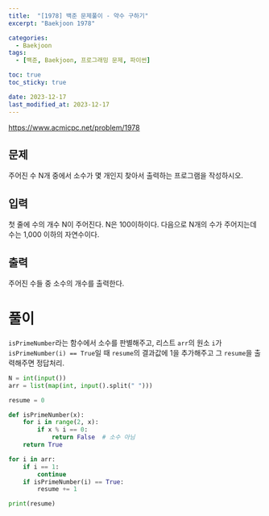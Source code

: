 ```yaml
---
title:  "[1978] 백준 문제풀이 - 약수 구하기"
excerpt: "Baekjoon 1978"

categories:
  - Baekjoon
tags:
  - [백준, Baekjoon, 프로그래밍 문제, 파이썬]

toc: true
toc_sticky: true

date: 2023-12-17
last_modified_at: 2023-12-17
---
```


https://www.acmicpc.net/problem/1978

## 문제
주어진 수 N개 중에서 소수가 몇 개인지 찾아서 출력하는 프로그램을 작성하시오.

## 입력
첫 줄에 수의 개수 N이 주어진다. N은 100이하이다. 다음으로 N개의 수가 주어지는데 수는 1,000 이하의 자연수이다.

## 출력
주어진 수들 중 소수의 개수를 출력한다.

# 풀이
``isPrimeNumber``라는 함수에서 소수를 판별해주고, 리스트 ``arr``의 원소 ``i``가 ``isPrimeNumber(i) == True``일 때 ``resume``의 결과값에 1을 추가해주고 그 ``resume``을 출력해주면 정답처리.

```py
N = int(input())
arr = list(map(int, input().split(" ")))

resume = 0

def isPrimeNumber(x):
    for i in range(2, x):
        if x % i == 0:
            return False  # 소수 아님
    return True

for i in arr:
    if i == 1:
        continue
    if isPrimeNumber(i) == True:
        resume += 1

print(resume)
```
